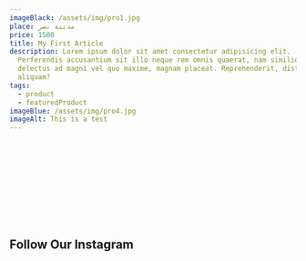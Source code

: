 ```yaml
---
imageBlack: /assets/img/pro1.jpg
place: مدينة نصر
price: 1500
title: My First Article
description: Lorem ipsum dolor sit amet consectetur adipisicing elit.
  Perferendis accusantium sit illo neque rem omnis quaerat, nam similique vitae
  delectus ad magni vel quo maxime, magnam placeat. Reprehenderit, distinctio
  aliquam?
tags:
  - product
  - featuredProduct
imageBlue: /assets/img/pro4.jpg
imageAlt: This is a test
---
```

<section class="instagram-area">

    <div class="container-fluid">

        <div class="row">

            <div class="col-lg-12">

                <div class="section-title text-center">

                    <h2>Follow Our Instagram</h2>

                </div>

            </div>

        </div>

        <div class="row">

            <div class="col-lg-12 px-0">

                <div class="instagram-slider owl-carousel">

                    <div class="single-slide slide-1" style="background-image: url(/assets/img/pro1.jpg);">

                    </div>

                    <div class="single-slide slide-1" style="background-image: url(/assets/img/pro1.jpg);">

                    </div>

 <div class="single-slide slide-1" style="background-image: url(/assets/img/pro1.jpg);">

                    </div>

                </div>

            </div>

        </div>

    </div>

</section>
